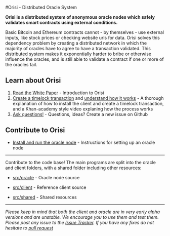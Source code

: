 #Orisi - Distributed Oracle System

**Orisi is a distributed system of anonymous oracle nodes which safely validates smart contracts using external conditions.**

Basic Bitcoin and Ethereum contracts cannot - by themselves - use external inputs, like stock prices or checking website urls for data. Orisi solves this dependency problem by creating a distributed network in which the majority of oracles have to agree to have a transaction validated. This distributed system makes it exponentially harder to bribe or otherwise influence the oracles, and is still able to validate a contract if one or more of the oracles fail.

## Learn about Orisi

1. [Read the White Paper](https://github.com/orisi/wiki/wiki/Orisi-White-Paper) - Introduction to Orisi
2. [Create a timelock transaction](https://github.com/orisi/wiki/wiki/Performing-a-Timelock-transaction) and [understand how it works](https://www.youtube.com/watch?v=boPW1FwNu4c) - A thorough explanation of how to install the client and create a timelock transaction, and a Khan-academy style video explaning how the process works
3. [Ask questions!](https://github.com/orisi/orisi/issues/new) - Questions, ideas? Create a new issue on Github


## Contribute to Orisi

* [Install and run the oracle node](https://github.com/orisi/wiki/wiki/Installing-the-oracle-node) - Instructions for setting up an oracle node

---------------------

Contribute to the code base! The main programs are split into the oracle and client folders, with a shared folder including other resources:

* [src/oracle](./src/oracle) - Oracle node source

* [src/client](./src/client) - Reference client source

* [src/shared](./src/shared) - Shared resources

---------------------

_Please keep in mind that both the client and oracle are in very early alpha versions and are unstable. We encourage you to use them and test them. Please post any issue to the [Issue Tracker](https://github.com/orisi/orisi/issues). If you have any fixes do not hesitate to [pull request](https://github.com/orisi/orisi/pulls)_
